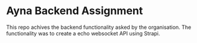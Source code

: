 
# Ayna Backend Assignment

This repo achives the backend functionality asked by the organisation. The functionality was to create a echo websocket API using Strapi.